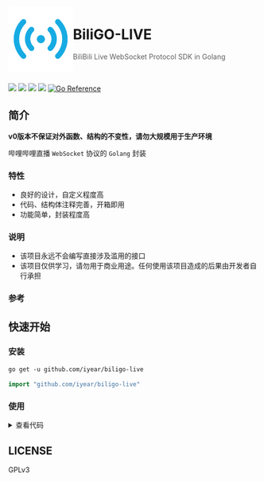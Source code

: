 <img src="./img/logo.png" alt="logo" width="130" height="130" align="left" />

<h1>BiliGO-LIVE</h1>

> BiliBili Live WebSocket Protocol SDK in Golang

<br/>

![](https://img.shields.io/github/go-mod/go-version/iyear/biligo-live?style=flat-square)
![](https://img.shields.io/badge/license-GPL-lightgrey.svg?style=flat-square)
![](https://img.shields.io/github/v/release/iyear/biligo-live?color=red&style=flat-square)
![](https://img.shields.io/github/last-commit/iyear/biligo-live?style=flat-square)
[![Go Reference](https://pkg.go.dev/badge/github.com/iyear/biligo-live.svg)](https://pkg.go.dev/github.com/iyear/biligo-live)

## 简介

**v0版本不保证对外函数、结构的不变性，请勿大规模用于生产环境**

哔哩哔哩直播 `WebSocket` 协议的 `Golang` 封装

### 特性
- 良好的设计，自定义程度高
- 代码、结构体注释完善，开箱即用
- 功能简单，封装程度高
### 说明

- 该项目永远不会编写直接涉及滥用的接口
- 该项目仅供学习，请勿用于商业用途。任何使用该项目造成的后果由开发者自行承担

### 参考

## 快速开始
### 安装

```shell
go get -u github.com/iyear/biligo-live
```

```go
import "github.com/iyear/biligo-live"
```

### 使用
<details>
<summary>查看代码</summary>

```go
package main

import (
	"context"
	"fmt"
	"github.com/gorilla/websocket"
	"github.com/iyear/biligo-live"
	"log"
	"time"
)

// 同 README.md 的快速开始

func main() {
	const room int64 = 48743

	// 获取一个Live实例
	// debug: debug模式，输出一些额外的信息
	// heartbeat: 心跳包发送间隔。不发送心跳包，70 秒之后会断开连接，通常每 30 秒发送 1 次
	// cache: Rev channel 的缓存
	// recover: panic recover后的操作函数
	l := live.NewLive(true, 30*time.Second, 0, func(err error) {
		log.Println("panic:", err)
		// do something...
	})

	// 连接ws服务器
	// dialer: ws dialer
	// host: bilibili live ws host
	if err := l.Conn(websocket.DefaultDialer, live.WsDefaultHost); err != nil {
		log.Fatal(err)
		return
	}

	ctx, stop := context.WithCancel(context.Background())

	go func() {
		// 进入房间
		// room: room id(真实ID，短号需自行转换)
		// key: 用户标识，可留空
		// uid: 用户UID，可随机生成
		if err := l.Enter(ctx, room, "", 12345678); err != nil {
			log.Fatal(err)
			return
		}
	}()

	go rev(ctx, l)

	// 15s的演示
	after := time.NewTimer(15 * time.Second)
	defer after.Stop()
	<-after.C
	fmt.Println("I want to stop")
	// 关闭ws连接与相关协程
	stop()
	// 为了使安全退出效果可见，进行阻塞，真实场景中可以移除
	select {}
}
func rev(ctx context.Context, l *live.Live) {
	for {
		select {
		case tp := <-l.Rev:
			if tp.Error != nil {
				// do something...
				log.Println(tp.Error)
				continue
			}
			handle(tp.Msg)
		case <-ctx.Done():
			log.Println("rev func stopped")
			return
		}
	}
}
func handle(msg live.Msg) {
	// 使用 msg.(type) 进行事件跳转和处理，常见事件基本都完成了解析(Parse)功能，不常见的功能有一些实在太难抓取
	// 更多注释和说明等待添加
	switch msg := msg.(type) {
	// 心跳回应直播间人气值
	case *live.MsgHeartbeatReply:
		log.Printf("hot: %d\n", msg.GetHot())
	// 弹幕消息  
	case *live.MsgDanmaku:
		dm, err := msg.Parse()
		if err != nil {
			log.Println(err)
			return
		}
		fmt.Printf("弹幕: %s (%d:%s) 【%s】| %d\n", dm.Content, dm.MID, dm.Uname, dm.MedalName, dm.Time)
	// 礼物消息 
	case *live.MsgSendGift:
		g, err := msg.Parse()
		if err != nil {
			log.Println(err)
			return
		}
		fmt.Printf("%s: %s %d个%s\n", g.Action, g.Uname, g.Num, g.GiftName)
	// 直播间粉丝数变化消息 
	case *live.MsgFansUpdate:
		f, err := msg.Parse()
		if err != nil {
			log.Println(err)
			return
		}
		fmt.Printf("room: %d,fans: %d,fansClub: %d\n", f.RoomID, f.Fans, f.FansClub)
	// case:......

	// General 表示live未实现的CMD命令，请自行处理raw数据。也可以提issue更新这个CMD
	case *live.MsgGeneral:
		fmt.Println("unknown msg type|raw:", string(msg.Raw()))
	}
}

```
</details>

## LICENSE

GPLv3